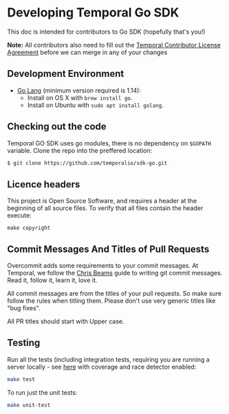 # Developing Temporal Go SDK

This doc is intended for contributors to Go SDK (hopefully that's you!)

**Note:** All contributors also need to fill out the [Temporal Contributor License Agreement](https://gist.github.com/samarabbas/7dcd41eb1d847e12263cc961ccfdb197) before we can merge in any of your changes

## Development Environment

* [Go Lang](https://golang.org/) (minimum version required is 1.14):
  - Install on OS X with `brew install go`.
  - Install on Ubuntu with `sudo apt install golang`.

## Checking out the code

Temporal GO SDK uses go modules, there is no dependency on `$GOPATH` variable. Clone the repo into the preffered location:
```bash
$ git clone https://github.com/temporalio/sdk-go.git
```

## Licence headers

This project is Open Source Software, and requires a header at the beginning of
all source files. To verify that all files contain the header execute:

```lang=bash
make copyright
```

## Commit Messages And Titles of Pull Requests

Overcommit adds some requirements to your commit messages. At Temporal, we follow the
[Chris Beams](http://chris.beams.io/posts/git-commit/) guide to writing git
commit messages. Read it, follow it, learn it, love it.

All commit messages are from the titles of your pull requests. So make sure follow the rules when titling them. 
Please don't use very generic titles like "bug fixes". 

All PR titles should start with Upper case.

## Testing

Run all the tests (including integration tests, requiring you are running a server locally - see
[here](https://github.com/temporalio/temporal/blob/master/CONTRIBUTING.md) with coverage and race detector enabled:

```bash
make test
```

To run just the unit tests:
```bash
make unit-test
```
